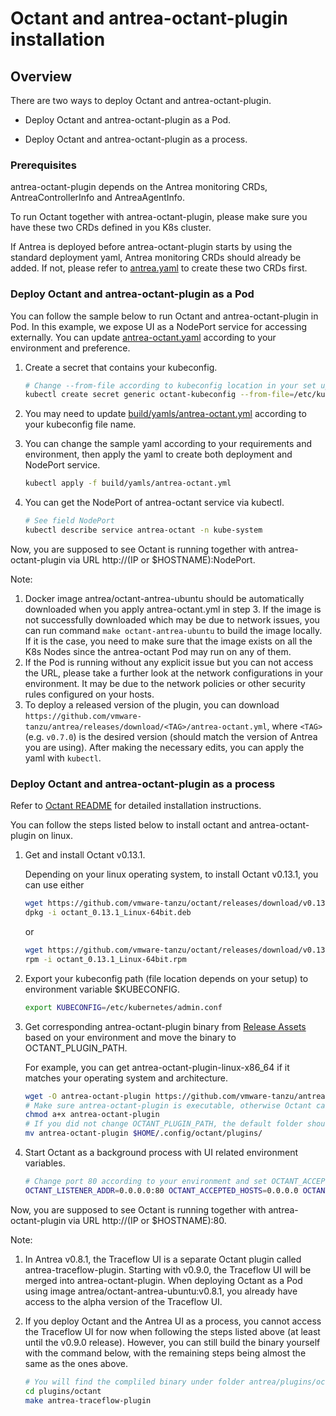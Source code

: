 # Octant and antrea-octant-plugin installation

## Overview

There are two ways to deploy Octant and antrea-octant-plugin.

* Deploy Octant and antrea-octant-plugin as a Pod.

* Deploy Octant and antrea-octant-plugin as a process.


### Prerequisites
antrea-octant-plugin depends on the Antrea monitoring CRDs, AntreaControllerInfo and AntreaAgentInfo.

To run Octant together with antrea-octant-plugin, please make sure you have these two CRDs defined in you K8s cluster.

If Antrea is deployed before antrea-octant-plugin starts by using the standard deployment yaml, Antrea monitoring
CRDs should already be added. If not, please refer to [antrea.yaml](/build/yamls/antrea.yml) to
create these two CRDs first.

### Deploy Octant and antrea-octant-plugin as a Pod

You can follow the sample below to run Octant and antrea-octant-plugin in Pod.
In this example, we expose UI as a NodePort service for accessing externally.
You can update [antrea-octant.yaml](build/yamls/antrea-octant.yml) according to
your environment and preference.

1. Create a secret that contains your kubeconfig.

    ```bash
    # Change --from-file according to kubeconfig location in your set up.
    kubectl create secret generic octant-kubeconfig --from-file=/etc/kubernetes/admin.conf -n kube-system
    ```

2. You may need to update [build/yamls/antrea-octant.yml](/build/yamls/antrea-octant.yml) according to your kubeconfig file name.

3. You can change the sample yaml according to your requirements and environment, then apply the yaml to create both deployment and NodePort service.

    ```bash
    kubectl apply -f build/yamls/antrea-octant.yml
    ```
4. You can get the NodePort of antrea-octant service via kubectl.

    ```bash
    # See field NodePort
    kubectl describe service antrea-octant -n kube-system
    ```

Now, you are supposed to see Octant is running together with antrea-octant-plugin via URL http://(IP or $HOSTNAME):NodePort.

Note:
1. Docker image antrea/octant-antrea-ubuntu should be automatically downloaded
when you apply antrea-octant.yml in step 3. If the image is not successfully
downloaded which may be due to network issues, you can run command `make
octant-antrea-ubuntu` to build the image locally. If it is the case, you need
to make sure that the image exists on all the K8s Nodes since the antrea-octant
Pod may run on any of them.
2. If the Pod is running without any explicit issue but you can not access the
URL, please take a further look at the network configurations in your
environment. It may be due to the network policies or other security rules
configured on your hosts.
3. To deploy a released version of the plugin, you can download
`https://github.com/vmware-tanzu/antrea/releases/download/<TAG>/antrea-octant.yml`,
where `<TAG>` (e.g. `v0.7.0`) is the desired version (should match the version
of Antrea you are using). After making the necessary edits, you can apply the
yaml with `kubectl`.

### Deploy Octant and antrea-octant-plugin as a process

Refer to [Octant README](https://github.com/vmware-tanzu/octant/blob/master/README.md#installation) for 
detailed installation instructions.

You can follow the steps listed below to install octant and antrea-octant-plugin on linux.

1. Get and install Octant v0.13.1.

    Depending on your linux operating system, to install Octant v0.13.1, you can use either
    ```bash
    wget https://github.com/vmware-tanzu/octant/releases/download/v0.13.1/octant_0.13.1_Linux-64bit.deb
    dpkg -i octant_0.13.1_Linux-64bit.deb
    ```

    or
    ```bash
    wget https://github.com/vmware-tanzu/octant/releases/download/v0.13.1/octant_0.13.1_Linux-64bit.rpm
    rpm -i octant_0.13.1_Linux-64bit.rpm
    ```

2. Export your kubeconfig path (file location depends on your setup) to environment variable $KUBECONFIG.

    ```bash
    export KUBECONFIG=/etc/kubernetes/admin.conf
    ```

3. Get corresponding antrea-octant-plugin binary from [Release Assets](https://github.com/vmware-tanzu/antrea/releases)
based on your environment and move the binary to OCTANT_PLUGIN_PATH.

    For example, you can get antrea-octant-plugin-linux-x86_64 if it matches your operating system and architecture.

    ```bash
    wget -O antrea-octant-plugin https://github.com/vmware-tanzu/antrea/releases/download/v0.8.1/antrea-octant-plugin-linux-x86_64
    # Make sure antrea-octant-plugin is executable, otherwise Octant cannot find it.
    chmod a+x antrea-octant-plugin
    # If you did not change OCTANT_PLUGIN_PATH, the default folder should be $HOME/.config/octant/plugins.
    mv antrea-octant-plugin $HOME/.config/octant/plugins/
    ```

4. Start Octant as a background process with UI related environment variables.

    ```bash
    # Change port 80 according to your environment and set OCTANT_ACCEPTED_HOSTS based on your requirements
    OCTANT_LISTENER_ADDR=0.0.0.0:80 OCTANT_ACCEPTED_HOSTS=0.0.0.0 OCTANT_DISABLE_OPEN_BROWSER=true nohup octant &
    ```

Now, you are supposed to see Octant is running together with antrea-octant-plugin via URL http://(IP or $HOSTNAME):80.

Note:
1. In Antrea v0.8.1, the Traceflow UI is a separate Octant plugin called antrea-traceflow-plugin.
Starting with v0.9.0, the Traceflow UI will be merged into antrea-octant-plugin. When deploying Octant as a Pod using
image antrea/octant-antrea-ubuntu:v0.8.1, you already have access to the alpha version of the Traceflow UI.
2. If you deploy Octant and the Antrea UI as a process, you cannot access the Traceflow UI for now when following the
steps listed above (at least until the v0.9.0 release). However, you can still build the binary yourself with
the command below, with the remaining steps being almost the same as the ones above.

    ```bash
    # You will find the compliled binary under folder antrea/plugins/octant/bin.
    cd plugins/octant
    make antrea-traceflow-plugin
    ```
